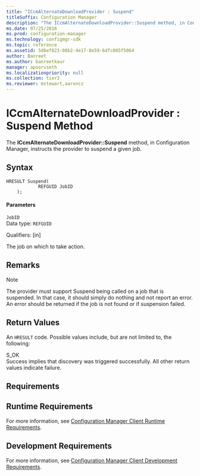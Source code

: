 ```yaml
---
title: "ICcmAlternateDownloadProvider : Suspend"
titleSuffix: Configuration Manager
description: "The ICcmAlternateDownloadProvider::Suspend method, in Configuration Manager, instructs the provider to suspend a given job."
ms.date: 07/25/2016
ms.prod: configuration-manager
ms.technology: configmgr-sdk
ms.topic: reference
ms.assetid: 5d6ef823-08b2-4e17-8e59-6dfc085f5064
author: Banreet
ms.author: banreetkaur
manager: apoorvseth
ms.localizationpriority: null
ms.collection: tier3
ms.reviewer: mstewart,aaroncz 
---
```

# ICcmAlternateDownloadProvider : Suspend Method
The **ICcmAlternateDownloadProvider::Suspend** method, in Configuration Manager, instructs the provider to suspend a given job.  

## Syntax  

```  
HRESULT Suspend(  
            REFGUID JobID  
    );  

```  

#### Parameters  
 `JobID`  
 Data type: `REFGUID`  

 Qualifiers: [in]  

 The job on which to take action.  

## Remarks  

> [!NOTE]
>  The provider must support Suspend being called on a job that is suspended. In that case, it should simply do nothing and not report an error. An error should be returned if the job is not found or if suspension failed.  

## Return Values  
 An `HRESULT` code. Possible values include, but are not limited to, the following:  

 S_OK  
 Success implies that discovery was triggered successfully. All other return values indicate failure.  

## Requirements  

## Runtime Requirements  
 For more information, see [Configuration Manager Client Runtime Requirements](../../../../../develop/core/reqs/client-runtime-requirements.md).  

## Development Requirements  
 For more information, see [Configuration Manager Client Development Requirements](../../../../../develop/core/reqs/client-development-requirements.md).
